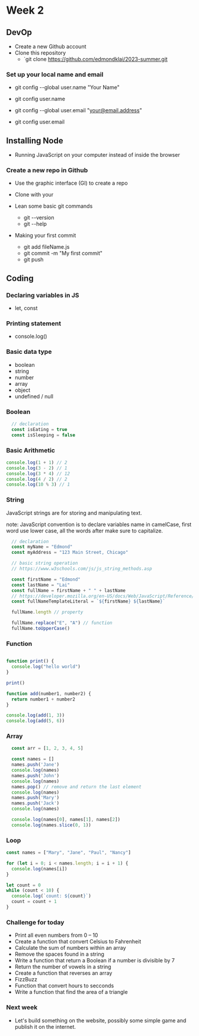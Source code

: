 # Week 2

## DevOp
- Create a new Github account
- Clone this repository
  - `git clone https://github.com/edmondklai/2023-summer.git

### Set up your local name and email
  - git config --global user.name "Your Name"
  - git config user.name

  - git config --global user.email "your@email.address"
  - git config user.email

## Installing Node
- Running JavaScript on your computer instead of inside the browser

### Create a new repo in Github
  - Use the graphic interface (GI) to create a repo 
  - Clone with your 
- Lean some basic git commands
  - git --version
  - git --help

- Making your first commit
  - git add fileName.js
  - git commit -m "My first commit"
  - git push

## Coding
### Declaring variables in JS
 - let, const

### Printing statement
- console.log()

### Basic data type
- boolean
- string
- number
- array
- object
- undefined / null

### Boolean
```js
  // declaration
  const isEating = true
  const isSleeping = false
```

### Basic Arithmetic 
```js
console.log(1 + 1) // 2
console.log(3 - 2) // 1
console.log(3 * 4) // 12
console.log(4 / 2) // 2
console.log(10 % 3) // 1
```

### String
JavaScript strings are for storing and manipulating text. 

note: JavaScript convention is to declare variables name in camelCase, first word use lower case, all the words after make sure to capitalize.
```js
  // declaration
  const myName = "Edmond"
  const myAddress = "123 Main Street, Chicago"

  // basic string operation
  // https://www.w3schools.com/js/js_string_methods.asp

  const firstName = "Edmond"
  const lastName = "Lai"
  const fullName = firstName + " " + lastName 
  // https://developer.mozilla.org/en-US/docs/Web/JavaScript/Reference/Template_literals
  const fullNameTemplateLiteral = `${firstName} ${lastName}`

  fullName.length // property

  fullName.replace("E", "A") // function
  fullName.toUpperCase()
```

### Function
```js

function print() {
  console.log("hello world")
}

print()

function add(number1, number2) {
  return number1 + number2 
}

console.log(add(1, 3))
console.log(add(5, 6))
```

### Array
```js
  const arr = [1, 2, 3, 4, 5]

  const names = []
  names.push('Jane')
  console.log(names)
  names.push('John')
  console.log(names)
  names.pop() // remove and return the last element
  console.log(names)
  names.push('Mary')
  names.push('Jack')
  console.log(names)

  console.log(names[0], names[1], names[2])
  console.log(names.slice(0, 1))
```

### Loop

```js
const names = ["Mary", "Jane", "Paul", "Nancy"]

for (let i = 0; i < names.length; i = i + 1) {
  console.log(names[i])
}

let count = 0
while (count < 10) {
  console.log(`count: ${count}`)
  count = count + 1
}

```

### Challenge for today
- Print all even numbers from 0 – 10
- Create a function that convert Celsius to Fahrenheit
- Calculate the sum of numbers within an array
- Remove the spaces found in a string
- Write a function that return a Boolean if a number is divisible by 7
- Return the number of vowels in a string
- Create a function that reverses an array
- FizzBuzz
- Function that convert hours to secconds
- Write a function that find the area of a triangle



### Next week
- Let's build something on the website, possibly some simple game and publish it on the internet. 